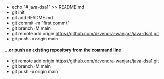 

 * echo "# java-dsa1" >> README.md
 * git init
 * git add README.md
 * git commit -m "first commit"
 * git branch -M main
 * git remote add origin https://github.com/devendra-wanjara/java-dsa1.git
 * git push -u origin main

#### …or push an existing repository from the command line
  * git remote add origin https://github.com/devendra-wanjara/java-dsa1.git
  * git branch -M main
  * git push -u origin main